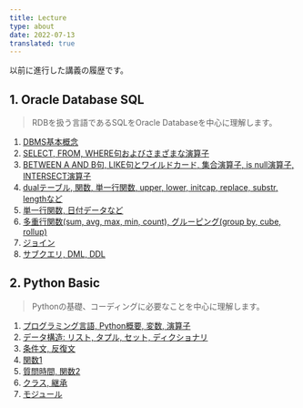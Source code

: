 ```yaml
---
title: Lecture
type: about
date: 2022-07-13
translated: true
---
```


以前に進行した講義の履歴です。

## 1. Oracle Database SQL
> RDBを扱う言語であるSQLをOracle Databaseを中心に理解します。
1. [DBMS基本概念](https://youtu.be/VdRDkmWAqIs)
2. [SELECT, FROM, WHERE句およびさまざまな演算子](https://youtu.be/KU5UIxwoVDM)
3. [BETWEEN A AND B句, LIKE句とワイルドカード, 集合演算子, is null演算子, INTERSECT演算子](https://youtu.be/9bWTaqNoiyE)
4. [dualテーブル, 関数, 単一行関数, upper, lower, initcap, replace, substr, lengthなど](https://youtu.be/CKQLjdCWkcg)
5. [単一行関数, 日付データなど](https://youtu.be/BRq4qnxVUus)
6. [多重行関数(sum, avg, max, min, count), グルーピング(group by, cube, rollup)](https://youtu.be/jtMAXgI6lD8)
7. [ジョイン](https://youtu.be/0N-teAGs7ws)
8. [サブクエリ, DML, DDL](https://youtu.be/kYH3H9bRUsg)

## 2. Python Basic
> Pythonの基礎、コーディングに必要なことを中心に理解します。
1. [プログラミング言語, Python概要, 変数, 演算子](https://youtu.be/mRayT_sftrs)
2. [データ構造: リスト, タプル, セット, ディクショナリ](https://youtu.be/01nMP9wrCZE)
3. [条件文, 反復文](https://youtu.be/nDxAYHrwgro)
4. [関数1](https://youtu.be/tDn4fVZRqUU)
5. [質問時間, 関数2](https://youtu.be/OjEgc6Zv4w0)
6. [クラス, 継承](https://youtu.be/iSibumOrwF8)
7. [モジュール](https://youtu.be/fZGTIV3zXVY)